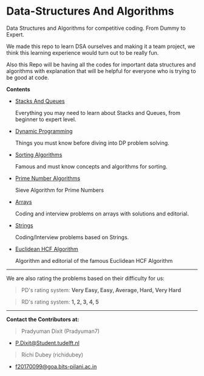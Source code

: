 
# Data-Structures And Algorithms
Data Structures and Algorithms for competitive coding. From Dummy to Expert.


We made this repo to learn DSA ourselves and making it a team project, we think this learning experience would turn out to be really fun.

Also this Repo will be having all the codes for important data structures and algorithms with explanation that will be helpful for everyone who is trying to be good at code.

**Contents**

- [Stacks And Queues](https://github.com/Pradyuman7/AwesomeDataStructuresAndAlgorithms/tree/master/StacksAndQueues)

   Everything you may need to learn about Stacks and Queues, from beginner to expert level.
   
- [Dynamic Programming](https://github.com/Pradyuman7/AwesomeDataStructuresAndAlgorithms/tree/master/Dynamic%20Programming)

   Things you must know before diving into DP problem solving.
   
- [Sorting Algorithms](https://github.com/Pradyuman7/AwesomeDataStructuresAndAlgorithms/tree/master/Sorting%20Algorithms)

   Famous and must know concepts and algorithms for sorting.
   
- [Prime Number Algorithms](https://github.com/Pradyuman7/AwesomeDataStructuresAndAlgorithms/tree/master/Primes)   
   
   Sieve Algorithm for Prime Numbers
   
- [Arrays](https://github.com/Pradyuman7/AwesomeDataStructuresAndAlgorithms/tree/master/Arrays)

   Coding and interview problems on arrays with solutions and editorial.
   
- [Strings](https://github.com/Pradyuman7/AwesomeDataStructuresAndAlgorithms/tree/master/Strings)   

   Coding/Interview problems based on Strings.
   
- [Euclidean HCF Algorithm](https://github.com/Pradyuman7/AwesomeDataStructuresAndAlgorithms/tree/master/Euclid-s%20GCD%20and%20HCF%20Algorithm)

   Algorithm and editorial of the famous Euclidean HCF Algorithm
   
***

We are also rating the problems based on their difficulty for us:

> PD's rating system: **Very Easy, Easy, Average, Hard, Very Hard**

> RD's rating system: **1, 2, 3, 4, 5**

***

**Contact the Contributors at:**
   > Pradyuman Dixit (Pradyuman7)
   - P.Dixit@Student.tudelft.nl

   > Richi Dubey (richidubey)
   - f20170099@goa.bits-pilani.ac.in


